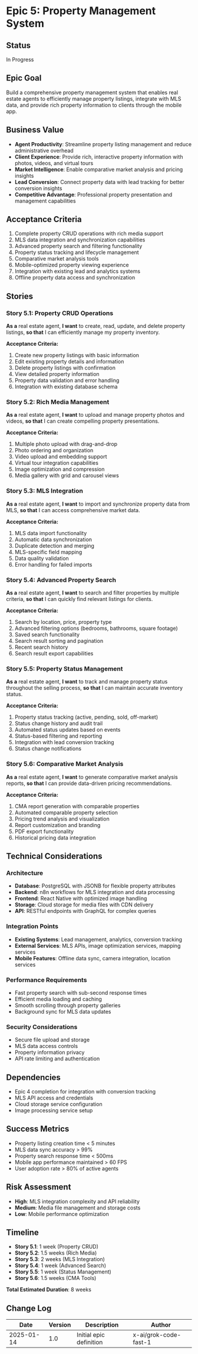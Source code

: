# Epic 5: Property Management System

## Status
In Progress

## Epic Goal
Build a comprehensive property management system that enables real estate agents to efficiently manage property listings, integrate with MLS data, and provide rich property information to clients through the mobile app.

## Business Value
- **Agent Productivity**: Streamline property listing management and reduce administrative overhead
- **Client Experience**: Provide rich, interactive property information with photos, videos, and virtual tours
- **Market Intelligence**: Enable comparative market analysis and pricing insights
- **Lead Conversion**: Connect property data with lead tracking for better conversion insights
- **Competitive Advantage**: Professional property presentation and management capabilities

## Acceptance Criteria
1. Complete property CRUD operations with rich media support
2. MLS data integration and synchronization capabilities
3. Advanced property search and filtering functionality
4. Property status tracking and lifecycle management
5. Comparative market analysis tools
6. Mobile-optimized property viewing experience
7. Integration with existing lead and analytics systems
8. Offline property data access and synchronization

## Stories

### Story 5.1: Property CRUD Operations
**As a** real estate agent,
**I want** to create, read, update, and delete property listings,
**so that** I can efficiently manage my property inventory.

**Acceptance Criteria:**
1. Create new property listings with basic information
2. Edit existing property details and information
3. Delete property listings with confirmation
4. View detailed property information
5. Property data validation and error handling
6. Integration with existing database schema

### Story 5.2: Rich Media Management
**As a** real estate agent,
**I want** to upload and manage property photos and videos,
**so that** I can create compelling property presentations.

**Acceptance Criteria:**
1. Multiple photo upload with drag-and-drop
2. Photo ordering and organization
3. Video upload and embedding support
4. Virtual tour integration capabilities
5. Image optimization and compression
6. Media gallery with grid and carousel views

### Story 5.3: MLS Integration
**As a** real estate agent,
**I want** to import and synchronize property data from MLS,
**so that** I can access comprehensive market data.

**Acceptance Criteria:**
1. MLS data import functionality
2. Automatic data synchronization
3. Duplicate detection and merging
4. MLS-specific field mapping
5. Data quality validation
6. Error handling for failed imports

### Story 5.4: Advanced Property Search
**As a** real estate agent,
**I want** to search and filter properties by multiple criteria,
**so that** I can quickly find relevant listings for clients.

**Acceptance Criteria:**
1. Search by location, price, property type
2. Advanced filtering options (bedrooms, bathrooms, square footage)
3. Saved search functionality
4. Search result sorting and pagination
5. Recent search history
6. Search result export capabilities

### Story 5.5: Property Status Management
**As a** real estate agent,
**I want** to track and manage property status throughout the selling process,
**so that** I can maintain accurate inventory status.

**Acceptance Criteria:**
1. Property status tracking (active, pending, sold, off-market)
2. Status change history and audit trail
3. Automated status updates based on events
4. Status-based filtering and reporting
5. Integration with lead conversion tracking
6. Status change notifications

### Story 5.6: Comparative Market Analysis
**As a** real estate agent,
**I want** to generate comparative market analysis reports,
**so that** I can provide data-driven pricing recommendations.

**Acceptance Criteria:**
1. CMA report generation with comparable properties
2. Automated comparable property selection
3. Pricing trend analysis and visualization
4. Report customization and branding
5. PDF export functionality
6. Historical pricing data integration

## Technical Considerations

### Architecture
- **Database**: PostgreSQL with JSONB for flexible property attributes
- **Backend**: n8n workflows for MLS integration and data processing
- **Frontend**: React Native with optimized image handling
- **Storage**: Cloud storage for media files with CDN delivery
- **API**: RESTful endpoints with GraphQL for complex queries

### Integration Points
- **Existing Systems**: Lead management, analytics, conversion tracking
- **External Services**: MLS APIs, image optimization services, mapping services
- **Mobile Features**: Offline data sync, camera integration, location services

### Performance Requirements
- Fast property search with sub-second response times
- Efficient media loading and caching
- Smooth scrolling through property galleries
- Background sync for MLS data updates

### Security Considerations
- Secure file upload and storage
- MLS data access controls
- Property information privacy
- API rate limiting and authentication

## Dependencies
- Epic 4 completion for integration with conversion tracking
- MLS API access and credentials
- Cloud storage service configuration
- Image processing service setup

## Success Metrics
- Property listing creation time < 5 minutes
- MLS data sync accuracy > 99%
- Property search response time < 500ms
- Mobile app performance maintained > 60 FPS
- User adoption rate > 80% of active agents

## Risk Assessment
- **High**: MLS integration complexity and API reliability
- **Medium**: Media file management and storage costs
- **Low**: Mobile performance optimization

## Timeline
- **Story 5.1**: 1 week (Property CRUD)
- **Story 5.2**: 1.5 weeks (Rich Media)
- **Story 5.3**: 2 weeks (MLS Integration)
- **Story 5.4**: 1 week (Advanced Search)
- **Story 5.5**: 1 week (Status Management)
- **Story 5.6**: 1.5 weeks (CMA Tools)

**Total Estimated Duration**: 8 weeks

## Change Log
| Date | Version | Description | Author |
|------|---------|-------------|--------|
| 2025-01-14 | 1.0 | Initial epic definition | x-ai/grok-code-fast-1 |